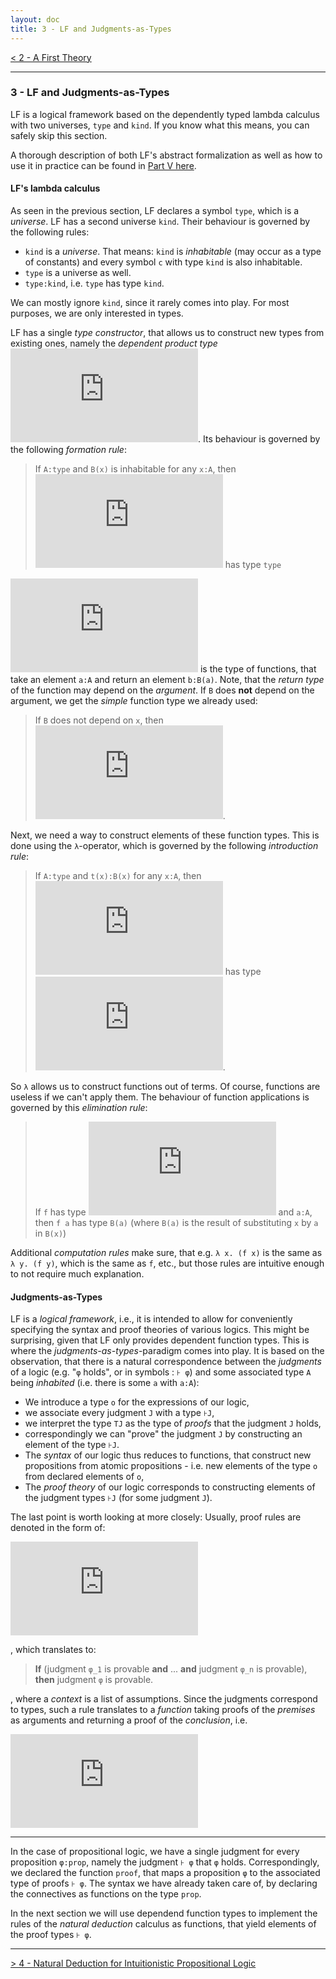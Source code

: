 ```yaml
---
layout: doc
title: 3 - LF and Judgments-as-Types
---
```

[< 2 - A First Theory](2theories.html)

---------------------------

### 3 - LF and Judgments-as-Types

LF is a logical framework based on the dependently typed lambda calculus with two universes, `type` and `kind`. If you know what this means, you can safely skip this section.

A thorough description of both LF's abstract formalization as well as how to use it in practice can be found in [Part V here](https://github.com/florian-rabe/Teaching/blob/master/logic/notes_logic.pdf).

#### LF's lambda calculus

As seen in the previous section, LF declares a symbol `type`, which is a *universe*. LF has a second universe `kind`. Their behaviour is governed by the following rules:

* `kind` is a *universe*. That means: `kind` is *inhabitable* (may occur as a type of constants) and every symbol `c` with type `kind` is also inhabitable.
* `type` is a universe as well.
* `type:kind`, i.e. `type` has type `kind`.

We can mostly ignore `kind`, since it rarely comes into play. For most purposes, we are only interested in types.

LF has a single *type constructor*, that allows us to construct new types from existing ones, namely the *dependent product type* ![`\prod`](https://latex.codecogs.com/gif.latex?%5Cinline%20%5Csmall%20%5Cprod). Its behaviour is governed by the following *formation rule*:  

> If `A:type` and `B(x)` is inhabitable for any `x:A`, then ![`\prod_{x:A}B(x)`](https://latex.codecogs.com/gif.latex?%5Cinline%20%5Csmall%20%5Cprod_%7Bx%3AA%7DB%28x%29) has type `type`

![`\prod_{x:A}B(x)`](https://latex.codecogs.com/gif.latex?%5Cinline%20%5Csmall%20%5Cprod_%7Bx%3AA%7DB%28x%29) is the type of functions, that take an element `a:A` and return an element `b:B(a)`. Note, that the *return type* of the function may depend on the *argument*. If `B` does **not** depend on the argument, we get the *simple* function type we already used:

> If `B` does not depend on `x`, then ![`A\to B := \prod_{x:A}B(x)`](https://latex.codecogs.com/gif.latex?%5Cinline%20%5Csmall%20A%5Cto%20B%20%3A%3D%20%5Cprod_%7Bx%3AA%7DB).

Next, we need a way to construct elements of these function types. This is done using the `λ`-operator, which is governed by the following *introduction rule*:

> If `A:type` and `t(x):B(x)` for any `x:A`, then ![`\lambda x:A. t(x)`](https://latex.codecogs.com/gif.latex?%5Cinline%20%5Csmall%20%5Clambda%5C%3B%20x%3AA.%5C%3B%20t%28x%29) has type ![`\prod_{x:A}B(x)`](https://latex.codecogs.com/gif.latex?%5Cinline%20%5Csmall%20%5Cprod_%7Bx%3AA%7DB%28x%29).

So `λ` allows us to construct functions out of terms. Of course, functions are useless if we can't apply them. The behaviour of function applications is governed by this *elimination rule*:

> If `f` has type ![`\prod_{x:A}B(x)`](https://latex.codecogs.com/gif.latex?%5Cinline%20%5Csmall%20%5Cprod_%7Bx%3AA%7DB%28x%29) and `a:A`, then `f a` has type `B(a)` (where `B(a)` is the result of substituting `x` by `a` in `B(x)`)

Additional *computation rules* make sure, that e.g. `λ x. (f x)` is the same as `λ y. (f y)`, which is the same as `f`, etc., but those rules are intuitive enough to not require much explanation.

#### Judgments-as-Types

LF is a *logical framework*, i.e., it is intended to allow for conveniently specifying the syntax and proof theories of various logics. This might be surprising, given that LF only provides dependent function types. This is where the *judgments-as-types*-paradigm comes into play. It is based on the observation, that there is a natural correspondence between the *judgments* of a logic (e.g. "`φ` holds", or in symbols : `⊦ φ`) and some associated type `A` being *inhabited* (i.e. there is some `a` with `a:A`):

* We introduce a type `o` for the expressions of our logic,
* we associate every judgment `J` with a type `⊦J`,
* we interpret the type `TJ` as the type of *proofs* that the judgment `J` holds,
* correspondingly we can "prove" the judgment `J` by constructing an element of the type `⊦J`.
* The *syntax* of our logic thus reduces to functions, that construct new propositions from atomic propositions - i.e. new elements of the type `o` from declared elements of `o`,
* The *proof theory* of our logic corresponds to constructing elements of the judgment types `⊦J` (for some judgment `J`).

The last point is worth looking at more closely: Usually, proof rules are denoted in the form of:

![`\dfrac{\vdash \phi_1, ..., \vdash\phi_n}{\vdash\phi}`](https://latex.codecogs.com/gif.latex?%5Cdfrac%7B%5Cvdash%20%5Cphi_1%2C%20...%2C%20%5Cvdash%5Cphi_n%7D%7B%5Cvdash%5Cphi%7D)

, which translates to:

> **If** (judgment `φ_1` is provable **and** ... **and** judgment `φ_n` is provable), **then** judgment `φ` is provable.

, where a *context* is a list of assumptions. Since the judgments correspond to types, such a rule translates to a *function* taking proofs of the *premises* as arguments and returning a proof of the *conclusion*, i.e.

![`\prod_{p_1:\vdash\phi_1}...\prod_{p_n:\vdash\phi_n}\vdash\phi`](https://latex.codecogs.com/gif.latex?%5Cinline%20%5Cprod_%7Bp_1%3A%5Cvdash%5Cphi_1%7D...%5Cprod_%7Bp_n%3A%5Cvdash%5Cphi_n%7D%5Cvdash%5Cphi)

---------------------------

In the case of propositional logic, we have a single judgment for every proposition `φ:prop`, namely the judgment `⊦ φ` that `φ` holds. Correspondingly, we declared the function `proof`, that maps a proposition `φ` to the associated type of proofs `⊦ φ`. The syntax we have already taken care of, by declaring the connectives as functions on the type `prop`. 

In the next section we will use dependend function types to implement the rules of the *natural deduction* calculus as functions, that yield elements of the proof types `⊦ φ`.

-------------------------------

[> 4 - Natural Deduction for Intuitionistic Propositional Logic](4natded.html)

